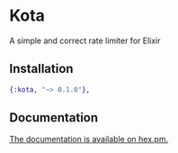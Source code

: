 # Kota

A simple and correct rate limiter for Elixir


## Installation

```elixir
{:kota, "~> 0.1.0"},
```


## Documentation

[The documentation is available on hex.pm.](https://hexdocs.pm/kota)



